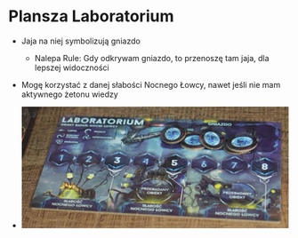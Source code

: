 # Plansza Laboratorium

- Jaja na niej symbolizują gniazdo
    - Nalepa Rule: Gdy odkrywam gniazdo, to przenoszę tam jaja, dla lepszej widoczności
- Mogę korzystać z danej słabości Nocnego Łowcy, nawet jeśli nie mam aktywnego żetonu wiedzy

- ![plansza-laboratorium.png](plansza-laboratorium.png)